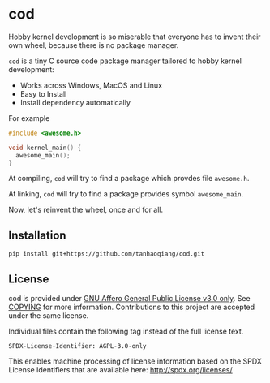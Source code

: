 # cod

Hobby kernel development is so miserable that everyone has to invent their own wheel, because there is no package manager.

`cod` is a tiny C source code package manager tailored to hobby kernel development:

- Works across Windows, MacOS and Linux
- Easy to Install
- Install dependency automatically

For example

```c
#include <awesome.h>

void kernel_main() {
  awesome_main();
}
```

At compiling, `cod` will try to find a package which provdes file `awesome.h`.

At linking, `cod` will try to find a package provides symbol `awesome_main`.

Now, let's reinvent the wheel, once and for all.

## Installation

```
pip install git+https://github.com/tanhaoqiang/cod.git
```

## License

cod is provided under [GNU Affero General Public License v3.0 only](https://spdx.org/licenses/AGPL-3.0-only.html). See [COPYING](COPYING]) for more information. Contributions to this project are accepted under the same license.

Individual files contain the following tag instead of the full license text.

    SPDX-License-Identifier: AGPL-3.0-only

This enables machine processing of license information based on the SPDX License Identifiers that are available here: http://spdx.org/licenses/
